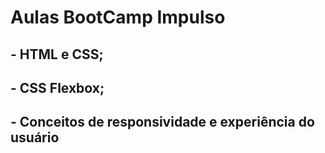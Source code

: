 # Aulas BootCamp Impulso

## - HTML e CSS;

## - CSS Flexbox;

## - Conceitos de responsividade e experiência do usuário

